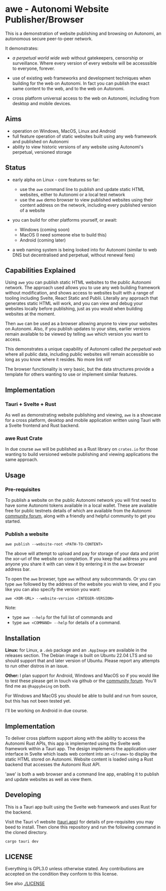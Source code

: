 # awe - Autonomi Website Publisher/Browser
This is a demonstration of website publishing and browsing on Autonomi, an autonomous secure peer-to-peer network.

It demonstrates:
- *a perpetual world wide web* without gatekeepers, censorship or surveillance. Where every version of every website will be accesssible to everyone, forever.

- use of existing web frameworks and development techniques when building for the web on Autonomi. In fact you can publish the exact same content to the web, and to the web on Autonomi.

- cross platform universal access to the web on Autonomi, including from desktop and mobile devices.

## Aims
- operation on Windows, MacOS, Linux and Android
- full feature operation of static websites built using any web framework and published on Autonomi
- ability to view historic versions of any website using Autonomi's perpetual, versioned storage

## Status
- early alpha on Linux - core features so far:
  - use the `awe` command line to publish and update static HTML websites, either to Autonomi or a local test network
  - use the `awe` demo browser to view published websites using their content address on the network, including every published version of a website


- you can build for other platforms yourself, or await:
  - Windows (coming soon)
  - MacOS (I need someone else to build this)
  - Android (coming later)
- a web naming system is being looked into for Autonomi (similar to web DNS but decentralised and perpetual, without renewal fees)

## Capabilities Explained

Using `awe` you can publish static HTML websites to the public Autonomi network. The approach used allows you to use any web building framework without modification, and shows access to websites built with a range of tooling including Svelte, React Static and Publii. Literally any approach that generates static HTML will work, and you can view and debug your websites locally before publishing, just as you would when building websites at the moment.

Then `awe` can be used as a browser allowing anyone to view your websites on Autonomi. Also, if you publish updates to your sites, earlier versions remain available to be viewed by telling `awe` which version you want to access.

This demonstrates a unique capability of Autonomi called *the perpetual web* where all public data, including public websites will remain accessible so long as you know where it resides. No more link rot!

The browser functionality is very basic, but the data structures provide a template for others wanting to use or implement similar features.

## Implementation

### Tauri + Svelte + Rust
As well as demonstrating website publishing and viewing, `awe` is a showcase for a cross platform, desktop and mobile application written using Tauri with a Svelte frontend and Rust backend.

### awe Rust Crate

In due course `awe` will be published as a Rust library on `crates.io` for those wanting to build versioned website publishing and viewing applications the same approach.

## Usage
### Pre-requisites
To publish a website on the public Autonomi network you will first need to have some Autonomi tokens available in a local wallet. These are available free for public testnets details of which are available from the Autonomi [community forum](https://forum.autonomi.community), along with a friendly and helpful community to get you started.

### Publish a website
`awe publish --website-root <PATH-TO-CONTENT>`

The above will attempt to upload and pay for storage of your data and print the xor-url of the website on completion. If you keep that address you and anyone you share it with can view it by entering it in the `awe` browser address bar.

To open the `awe` browser, type `awe` without any subcommands. Or you can type `awe` followed by the address of the website you wish to view, and if you like you can also specify the version you want:

`awe <XOR-URL> --website-version <INTEGER-VERSION>`

Note:
- type `awe --help` for the full list of commands and
- type `awe <COMMAND> --help` for details of a command.

## Installation
**Linux:** for Linux, a `.deb` package and an `.AppImage` are available in the releases section. The Debian image is built on Ubuntu 22.04 LTS and so should support that and later version of Ubuntu. Please report any attempts to run other distros in an issue.

**Other:** I plan support for Android, Windows and MacOS so if you would like to test these please get in touch via github or the [community forum](https://forum.autonomi.community). You'll find me as `@happybeing` on both.

For Windows and MacOS you should be able to build and run from source, but this has not been tested yet.

I'll be working on Android in due course.

## Implementation
To deliver cross platform support along with the ability to access the Autonomi Rust APIs, this app is implemented using the Svelte web framework within a Tauri app. The design implements the application user interface in Svelte which loads web content into an `<iframe>` to display the static HTML stored on Autonomi. Website content is loaded using a Rust backend that accesses the Autonomi Rust API.

'awe' is both a web browser and a command line app, enabling it to publish and update websites as well as view them.

## Developing

This is a Tauri app built using the Svelte web framework and uses Rust for the backend.

Visit the Tauri v1 website ([tauri.app](https://tauri.app)) for details of pre-requisites you may beed to install. Then clone this repository and run the following command in the cloned directory.
```bash
cargo tauri dev
```

## LICENSE

Everything is GPL3.0 unless otherwise stated. Any contributions are accepted on the condition they conform to this license.

See also [./LICENSE](./LICENSE)
